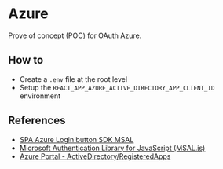 # Azure

Prove of concept (POC) for OAuth Azure.

## How to

- Create a `.env` file at the root level 
- Setup the `REACT_APP_AZURE_ACTIVE_DIRECTORY_APP_CLIENT_ID` environment

## References

- [SPA Azure Login button SDK MSAL](https://docs.microsoft.com/en-us/azure/developer/javascript/tutorial/single-page-application-azure-login-button-sdk-msal)
- [Microsoft Authentication Library for JavaScript (MSAL.js)](https://github.com/AzureAD/microsoft-authentication-library-for-js)
- [Azure Portal - ActiveDirectory/RegisteredApps](https://portal.azure.com/?quickstart=True#blade/Microsoft_AAD_IAM/ActiveDirectoryMenuBlade/RegisteredApps)